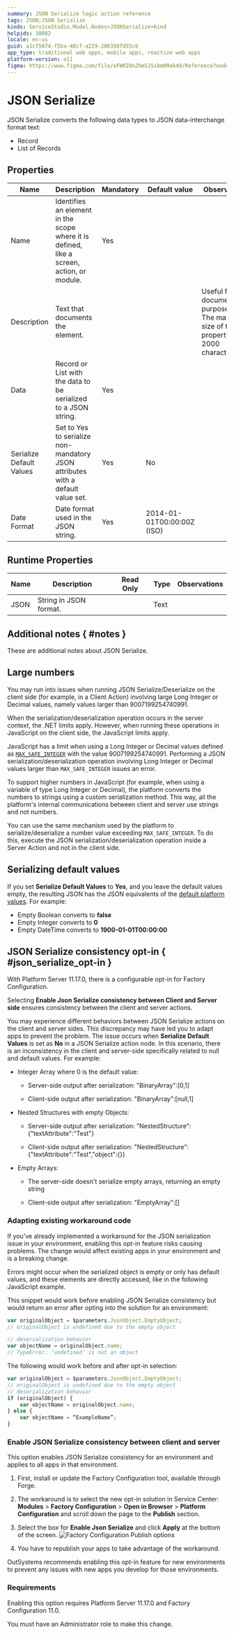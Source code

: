 ```yaml
---
summary: JSON Serialize logic action reference
tags: JSON;JSON Serialize
kinds: ServiceStudio.Model.Nodes+JSONSerialize+Kind
helpids: 30002
locale: en-us
guid: a1cf5074-f5ba-48cf-a229-206358fd55c0
app_type: traditional web apps, mobile apps, reactive web apps
platform-version: o11
figma: https://www.figma.com/file/eFWRZ0nZhm5J5ibmKMak49/Reference?node-id=1914:3490
---
```


# JSON Serialize

JSON Serialize converts the following data types to JSON data-interchange format text:

* Record
* List of Records

## Properties

<table markdown="1">
<thead>
<tr>
<th>Name</th>
<th>Description</th>
<th>Mandatory</th>
<th>Default value</th>
<th>Observations</th>
</tr>
</thead>
<tbody>
<tr>
<td title="Name">Name</td>
<td>Identifies an element in the scope where it is defined, like a screen, action, or module.</td>
<td>Yes</td>
<td></td>
<td></td>
</tr>
<tr>
<td title="Description">Description</td>
<td>Text that documents the element.</td>
<td></td>
<td></td>
<td>Useful for documentation purpose.<br/>The maximum size of this property is 2000 characters.</td>
</tr>
<tr>
<td title="Data">Data</td>
<td>Record or List with the data to be serialized to a JSON string.</td>
<td>Yes</td>
<td></td>
<td></td>
</tr>
<tr>
<td title="Serialize Default Values">Serialize Default Values</td>
<td>Set to Yes to serialize non-mandatory JSON attributes with a default value set.</td>
<td>Yes</td>
<td>No</td>
<td></td>
</tr>
<tr>
<td title="Date Format">Date Format</td>
<td>Date format used in the JSON string.</td>
<td>Yes</td>
<td>2014-01-01T00:00:00Z (ISO)</td>
<td></td>
</tr>
</tbody>
</table>

## Runtime Properties

<table markdown="1">
<thead>
<tr>
<th>Name</th>
<th>Description</th>
<th>Read Only</th>
<th>Type</th>
<th>Observations</th>
</tr>
</thead>
<tbody>
<tr>
<td>JSON</td>
<td>String in JSON format.</td>
<td></td>
<td>Text</td>
<td></td>
</tr>
</tbody>
</table>

## Additional notes { #notes }

These are additional notes about JSON Serialize.

## Large numbers

You may run into issues when running JSON Serialize/Deserialize on the client side (for example, in a Client Action) involving large Long Integer or Decimal values, namely values larger than 9007199254740991.

When the serialization/deserialization operation occurs in the server context, the .NET limits apply. However, when running these operations in JavaScript on the client side, the JavaScript limits apply.

JavaScript has a limit when using a Long Integer or Decimal values defined as [`MAX_SAFE_INTEGER`](https://developer.mozilla.org/en-US/docs/Web/JavaScript/Reference/Global_Objects/Number/MAX_SAFE_INTEGER) with the value 9007199254740991. Performing a JSON serialization/deserialization operation involving Long Integer or Decimal values larger than `MAX_SAFE_INTEGER` issues an error.

To support higher numbers in JavaScript (for example, when using a variable of type Long Integer or Decimal), the platform converts the numbers to strings using a custom serialization method. This way, all the platform's internal communications between client and server use strings and not numbers.

You can use the same mechanism used by the platform to serialize/deserialize a number value exceeding `MAX_SAFE_INTEGER`. To do this, execute the JSON serialization/deserialization operation inside a Server Action and not in the client side.

## Serializing default values

If you set **Serialize Default Values** to **Yes**, and you leave the default values empty, the resulting JSON has the JSON equivalents of the [default platform values](../../data/database/default-values-on-database.md). For example:

* Empty Boolean converts to **false**
* Empty Integer converts to **0**
* Empty DateTime converts to **1900-01-01T00:00:00**


## JSON Serialize consistency opt-in { #json_serialize_opt-in }

With Platform Server 11.17.0, there is a configurable opt-in for Factory
Configuration.

Selecting **Enable Json Serialize consistency between Client and Server side**
ensures consistency between the client and server actions.

You may experience different behaviors between JSON Serialize actions on the
client and server sides. This discrepancy may have led you to adapt apps to
prevent the problem. The issue occurs when **Serialize Default Values** is set
as **No** in a JSON Serialize action node. In this scenario, there is an
inconsistency in the client and server-side specifically related to null and
default values. For example:

- Integer Array where 0 is the default value:

  - Server-side output after serialization: "BinaryArray":[0,1]

  - Client-side output after serialization: "BinaryArray":[null,1]

- Nested Structures with empty Objects:

  - Server-side output after serialization: "NestedStructure":{"textAttribute":"Test"}

  - Client-side output after serialization: "NestedStructure":{"textAttribute":"Test","object":{}}

- Empty Arrays:

  - The server-side doesn't serialize empty arrays, returning an empty string

  - Client-side output after serialization: "EmptyArray":[]

### Adapting existing workaround code

If you’ve already implemented a workaround for the JSON serialization issue in
your environment, enabling this opt-in feature risks causing problems. The
change would affect existing apps in your environment and is a breaking change.

Errors might occur when the serialized object is empty or only has default
values, and these elements are directly accessed, like in the following
JavaScript example.

This snippet would work before enabling JSON Serialize consistency but would
return an error after opting into the solution for an environment:

```javascript
var originalObject = $parameters.JsonObject.EmptyObject;
// originalObject is undefined due to the empty object

// deserialization behavior
var objectName = originalObject.name;
// TypeError: ‘undefined’ is not an object

```

The following would work before and after opt-in selection:

```javascript
var originalObject = $parameters.JsonObject.EmptyObject;
// originalObject is undefined due to the empty object
// deserialization behavior
if (originalObject) {
	var objectName = originalObject.name;
} else {
	var objectName = “ExampleName”;
}
```

### Enable JSON Serialize consistency between client and server

This option enables JSON Serialize consistency for an environment and applies
to all apps in that environment.

1. First, install or update the Factory Configuration tool, available through
Forge.

1. The workaround is to select the new opt-in solution in Service Center:
**Modules** > **Factory Configuration** > **Open in Browser** > **Platform
Configuration** and scroll down the page to the **Publish** section.

1. Select the box for **Enable Json Serialize** and click **Apply** at the
bottom of the screen.
    ![Factory Configuration Publish options](images/json-serialize-optin-fc.png)

1. You have to republish your apps to take advantage of the workaround.

<div class="info" markdown="1">

OutSystems recommends enabling this opt-in feature for new environments to
prevent any issues with new apps you develop for those environments.

</div>

### Requirements

Enabling this option requires Platform Server 11.17.0 and Factory Configuration
11.0.

<div class="info" markdown="1">

You must have an Administrator role to make this change.

</div>
